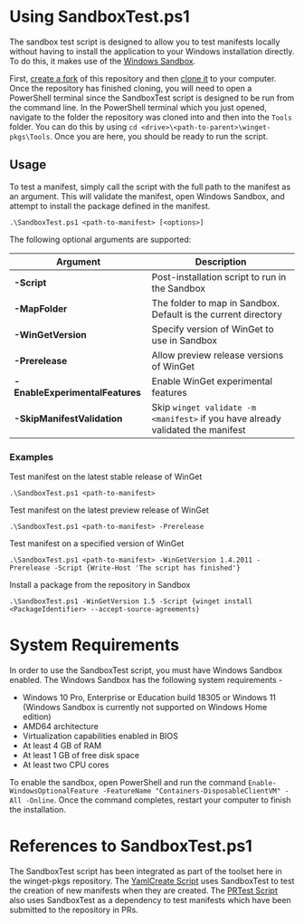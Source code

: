 # Using SandboxTest.ps1
The sandbox test script is designed to allow you to test manifests locally without having to install the application to your Windows installation directly. To do this, it makes use of the [Windows Sandbox](https://learn.microsoft.com/en-us/windows/security/application-security/application-isolation/windows-sandbox/windows-sandbox-overview).

First, [create a fork](https://docs.github.com/get-started/quickstart/fork-a-repo) of this repository and then [clone it](https://docs.github.com/repositories/creating-and-managing-repositories/cloning-a-repository) to your computer. Once the repository has finished cloning, you will need to open a PowerShell terminal since the SandboxTest script is designed to be run from the command line. In the PowerShell terminal which you just opened, navigate to the folder the repository was cloned into and then into the `Tools` folder. You can do this by using `cd <drive>\<path-to-parent>\winget-pkgs\Tools`. Once you are here, you should be ready to run the script.

## Usage

To test a manifest, simply call the script with the full path to the manifest as an argument. This will validate the manifest, open Windows Sandbox, and attempt to install the package defined in the manifest.

```raw
.\SandboxTest.ps1 <path-to-manifest> [<options>]
```
The following optional arguments are supported:

| Argument | Description |
|-------------|-------------|
| **-Script** | Post-installation script to run in the Sandbox |
| **-MapFolder** | The folder to map in Sandbox. Default is the current directory |
| **-WinGetVersion** | Specify version of WinGet to use in Sandbox |
| **-Prerelease** | Allow preview release versions of WinGet |
| **-EnableExperimentalFeatures** | Enable WinGet experimental features |
| **-SkipManifestValidation** | Skip `winget validate -m <manifest>` if you have already validated the manifest |

### Examples

Test manifest on the latest stable release of WinGet
```raw
.\SandboxTest.ps1 <path-to-manifest>
```

Test manifest on the latest preview release of WinGet
```raw
.\SandboxTest.ps1 <path-to-manifest> -Prerelease
```

Test manifest on a specified version of WinGet
```raw
.\SandboxTest.ps1 <path-to-manifest> -WinGetVersion 1.4.2011 -Prerelease -Script {Write-Host 'The script has finished'}
```

Install a package from the repository in Sandbox
```raw
.\SandboxTest.ps1 -WinGetVersion 1.5 -Script {winget install <PackageIdentifier> --accept-source-agreements}
```

# System Requirements
In order to use the SandboxTest script, you must have Windows Sandbox enabled. The Windows Sandbox has the following system requirements -
* Windows 10 Pro, Enterprise or Education build 18305 or Windows 11 (Windows Sandbox is currently not supported on Windows Home edition)
* AMD64 architecture
* Virtualization capabilities enabled in BIOS
* At least 4 GB of RAM
* At least 1 GB of free disk space
* At least two CPU cores

To enable the sandbox, open PowerShell and run the command `Enable-WindowsOptionalFeature -FeatureName "Containers-DisposableClientVM" -All -Online`. Once the command completes, restart your computer to finish the installation.

# References to SandboxTest.ps1
The SandboxTest script has been integrated as part of the toolset here in the winget-pkgs repository. The [YamlCreate Script](/doc/tools/YamlCreate.md) uses SandboxTest to test the creation of new manifests when they are created. The [PRTest Script](/Tools/PRTest.ps1) also uses SandboxTest as a dependency to test manifests which have been submitted to the repository in PRs.
